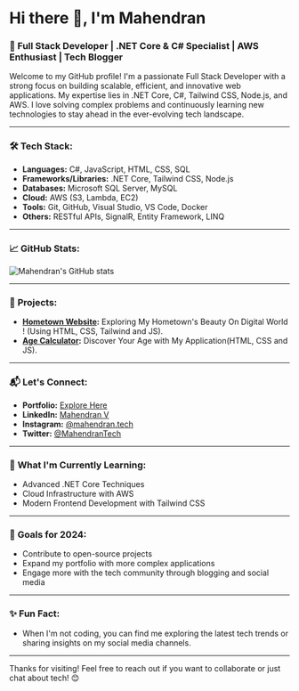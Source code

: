 # Hi there 👋, I'm Mahendran

### 🚀 Full Stack Developer | .NET Core & C# Specialist | AWS Enthusiast | Tech Blogger

Welcome to my GitHub profile! I'm a passionate Full Stack Developer with a strong focus on building scalable, efficient, and innovative web applications. My expertise lies in .NET Core, C#, Tailwind CSS, Node.js, and AWS. I love solving complex problems and continuously learning new technologies to stay ahead in the ever-evolving tech landscape.

---

### 🛠️ **Tech Stack:**
- **Languages:** C#, JavaScript, HTML, CSS, SQL
- **Frameworks/Libraries:** .NET Core, Tailwind CSS, Node.js
- **Databases:** Microsoft SQL Server, MySQL
- **Cloud:** AWS (S3, Lambda, EC2)
- **Tools:** Git, GitHub, Visual Studio, VS Code, Docker
- **Others:** RESTful APIs, SignalR, Entity Framework, LINQ

---

### 📈 **GitHub Stats:**

![Mahendran's GitHub stats](https://github-readme-stats.vercel.app/api?username=mahendran-programmer&show_icons=true&theme=radical)

---

### 📂 **Projects:**

- **[Hometown Website](https://mahendran-programmer.github.io/Hometown-Website/):** Exploring My Hometown's Beauty On Digital World ! (Using HTML, CSS, Tailwind and JS).
- **[Age Calculator](https://mahendran-programmer.github.io/Age-Calculator/):** Discover Your Age with My Application(HTML, CSS and JS).

---

### 📬 **Let's Connect:**

- **Portfolio:** [Explore Here](https://mahendran-techofficial.github.io/Portfolio/)
- **LinkedIn:** [Mahendran V](https://www.linkedin.com/in/mahendran-tech/)
- **Instagram:** [@mahendran.tech](https://instagram.com/mahendran.tech)
- **Twitter:** [@MahendranTech](https://twitter.com/mahendran)

---

### 🌱 **What I'm Currently Learning:**
- Advanced .NET Core Techniques
- Cloud Infrastructure with AWS
- Modern Frontend Development with Tailwind CSS

---

### 🎯 **Goals for 2024:**
- Contribute to open-source projects
- Expand my portfolio with more complex applications
- Engage more with the tech community through blogging and social media

---

### ✨ **Fun Fact:**
- When I'm not coding, you can find me exploring the latest tech trends or sharing insights on my social media channels.

---

Thanks for visiting! Feel free to reach out if you want to collaborate or just chat about tech! 😊
